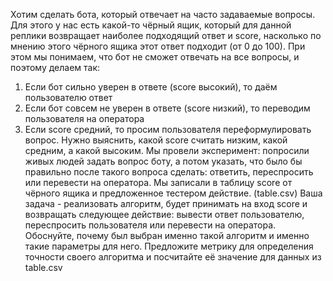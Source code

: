 Хотим сделать бота, который отвечает на часто задаваемые вопросы. Для этого у нас
есть какой-то чёрный ящик, который для данной реплики возвращает наиболее
подходящий ответ и score, насколько по мнению этого чёрного ящика этот ответ
подходит (от 0 до 100). При этом мы понимаем, что бот не сможет отвечать на все
вопросы, и поэтому делаем так:
1) Если бот сильно уверен в ответе (score высокий), то даём пользователю ответ
2) Если бот совсем не уверен в ответе (score низкий), то переводим пользователя
на оператора
3) Если score средний, то просим пользователя переформулировать вопрос.
Нужно выяснить, какой score считать низким, какой средним, а какой высоким. Мы
провели эксперимент: попросили живых людей задать вопрос боту, а потом указать,
что было бы правильно после такого вопроса сделать: ответить, переспросить или
перевести на оператора. Мы записали в таблицу score от чёрного ящика и
предложенное тестером действие. (table.csv)
Ваша задача - реализовать алгоритм, будет принимать на вход score и возвращать
следующее действие: вывести ответ пользователю, переспросить пользователя или
перевести на оператора. Обоснуйте, почему был выбран именно такой алгоритм и
именно такие параметры для него.
Предложите метрику для определения точности своего алгоритма и посчитайте её
значение для данных из table.csv
